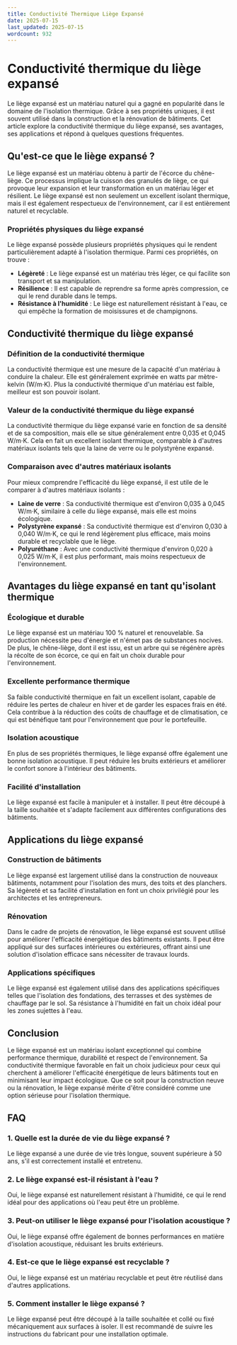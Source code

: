 ```yaml
---
title: Conductivité Thermique Liège Expansé
date: 2025-07-15
last_updated: 2025-07-15
wordcount: 932
---
```


# Conductivité thermique du liège expansé

Le liège expansé est un matériau naturel qui a gagné en popularité dans le domaine de l'isolation thermique. Grâce à ses propriétés uniques, il est souvent utilisé dans la construction et la rénovation de bâtiments. Cet article explore la conductivité thermique du liège expansé, ses avantages, ses applications et répond à quelques questions fréquentes.

## Qu'est-ce que le liège expansé ?

Le liège expansé est un matériau obtenu à partir de l'écorce du chêne-liège. Ce processus implique la cuisson des granulés de liège, ce qui provoque leur expansion et leur transformation en un matériau léger et résilient. Le liège expansé est non seulement un excellent isolant thermique, mais il est également respectueux de l'environnement, car il est entièrement naturel et recyclable.

### Propriétés physiques du liège expansé

Le liège expansé possède plusieurs propriétés physiques qui le rendent particulièrement adapté à l'isolation thermique. Parmi ces propriétés, on trouve :

- **Légèreté** : Le liège expansé est un matériau très léger, ce qui facilite son transport et sa manipulation.
- **Résilience** : Il est capable de reprendre sa forme après compression, ce qui le rend durable dans le temps.
- **Résistance à l'humidité** : Le liège est naturellement résistant à l'eau, ce qui empêche la formation de moisissures et de champignons.

## Conductivité thermique du liège expansé

### Définition de la conductivité thermique

La conductivité thermique est une mesure de la capacité d'un matériau à conduire la chaleur. Elle est généralement exprimée en watts par mètre-kelvin (W/m·K). Plus la conductivité thermique d'un matériau est faible, meilleur est son pouvoir isolant. 

### Valeur de la conductivité thermique du liège expansé

La conductivité thermique du liège expansé varie en fonction de sa densité et de sa composition, mais elle se situe généralement entre 0,035 et 0,045 W/m·K. Cela en fait un excellent isolant thermique, comparable à d'autres matériaux isolants tels que la laine de verre ou le polystyrène expansé.

### Comparaison avec d'autres matériaux isolants

Pour mieux comprendre l'efficacité du liège expansé, il est utile de le comparer à d'autres matériaux isolants :

- **Laine de verre** : Sa conductivité thermique est d'environ 0,035 à 0,045 W/m·K, similaire à celle du liège expansé, mais elle est moins écologique.
- **Polystyrène expansé** : Sa conductivité thermique est d'environ 0,030 à 0,040 W/m·K, ce qui le rend légèrement plus efficace, mais moins durable et recyclable que le liège.
- **Polyuréthane** : Avec une conductivité thermique d'environ 0,020 à 0,025 W/m·K, il est plus performant, mais moins respectueux de l'environnement.

## Avantages du liège expansé en tant qu'isolant thermique

### Écologique et durable

Le liège expansé est un matériau 100 % naturel et renouvelable. Sa production nécessite peu d'énergie et n'émet pas de substances nocives. De plus, le chêne-liège, dont il est issu, est un arbre qui se régénère après la récolte de son écorce, ce qui en fait un choix durable pour l'environnement.

### Excellente performance thermique

Sa faible conductivité thermique en fait un excellent isolant, capable de réduire les pertes de chaleur en hiver et de garder les espaces frais en été. Cela contribue à la réduction des coûts de chauffage et de climatisation, ce qui est bénéfique tant pour l'environnement que pour le portefeuille.

### Isolation acoustique

En plus de ses propriétés thermiques, le liège expansé offre également une bonne isolation acoustique. Il peut réduire les bruits extérieurs et améliorer le confort sonore à l'intérieur des bâtiments.

### Facilité d'installation

Le liège expansé est facile à manipuler et à installer. Il peut être découpé à la taille souhaitée et s'adapte facilement aux différentes configurations des bâtiments.

## Applications du liège expansé

### Construction de bâtiments

Le liège expansé est largement utilisé dans la construction de nouveaux bâtiments, notamment pour l'isolation des murs, des toits et des planchers. Sa légèreté et sa facilité d'installation en font un choix privilégié pour les architectes et les entrepreneurs.

### Rénovation

Dans le cadre de projets de rénovation, le liège expansé est souvent utilisé pour améliorer l'efficacité énergétique des bâtiments existants. Il peut être appliqué sur des surfaces intérieures ou extérieures, offrant ainsi une solution d'isolation efficace sans nécessiter de travaux lourds.

### Applications spécifiques

Le liège expansé est également utilisé dans des applications spécifiques telles que l'isolation des fondations, des terrasses et des systèmes de chauffage par le sol. Sa résistance à l'humidité en fait un choix idéal pour les zones sujettes à l'eau.

## Conclusion

Le liège expansé est un matériau isolant exceptionnel qui combine performance thermique, durabilité et respect de l'environnement. Sa conductivité thermique favorable en fait un choix judicieux pour ceux qui cherchent à améliorer l'efficacité énergétique de leurs bâtiments tout en minimisant leur impact écologique. Que ce soit pour la construction neuve ou la rénovation, le liège expansé mérite d'être considéré comme une option sérieuse pour l'isolation thermique.

## FAQ

### 1. Quelle est la durée de vie du liège expansé ?

Le liège expansé a une durée de vie très longue, souvent supérieure à 50 ans, s'il est correctement installé et entretenu.

### 2. Le liège expansé est-il résistant à l'eau ?

Oui, le liège expansé est naturellement résistant à l'humidité, ce qui le rend idéal pour des applications où l'eau peut être un problème.

### 3. Peut-on utiliser le liège expansé pour l'isolation acoustique ?

Oui, le liège expansé offre également de bonnes performances en matière d'isolation acoustique, réduisant les bruits extérieurs.

### 4. Est-ce que le liège expansé est recyclable ?

Oui, le liège expansé est un matériau recyclable et peut être réutilisé dans d'autres applications.

### 5. Comment installer le liège expansé ?

Le liège expansé peut être découpé à la taille souhaitée et collé ou fixé mécaniquement aux surfaces à isoler. Il est recommandé de suivre les instructions du fabricant pour une installation optimale.